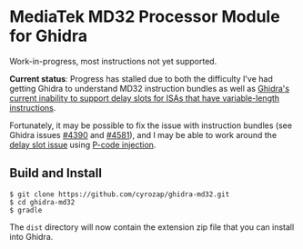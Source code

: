 # MediaTek MD32 Processor Module for Ghidra

Work-in-progress, most instructions not yet supported.

**Current status**: Progress has stalled due to both the difficulty I've had
getting Ghidra to understand MD32 instruction bundles as well as [Ghidra's
current inability to support delay slots for ISAs that have variable-length
instructions][delayslot].

Fortunately, it may be possible to fix the issue with instruction bundles (see
Ghidra issues [\#4390][ghidra-4390] and [\#4581][ghidra-4581]), and I may be
able to work around the [delay slot issue][delayslot] using [P-code
injection][pcode].


## Build and Install

```
$ git clone https://github.com/cyrozap/ghidra-md32.git
$ cd ghidra-md32
$ gradle
```

The `dist` directory will now contain the extension zip file that you can
install into Ghidra.


[delayslot]: https://github.com/NationalSecurityAgency/ghidra/issues/3942
[ghidra-4390]: https://github.com/NationalSecurityAgency/ghidra/issues/4390
[ghidra-4581]: https://github.com/NationalSecurityAgency/ghidra/issues/4581
[pcode]: https://swarm.ptsecurity.com/guide-to-p-code-injection/
